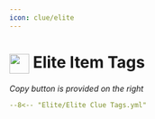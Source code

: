 ```yaml
---
icon: clue/elite
---
```


# <img style="vertical-align:middle" src="../../icons/elite.png" width="35"> Elite Item Tags
_Copy button is provided on the right_
``` yaml title=""
--8<-- "Elite/Elite Clue Tags.yml"
```